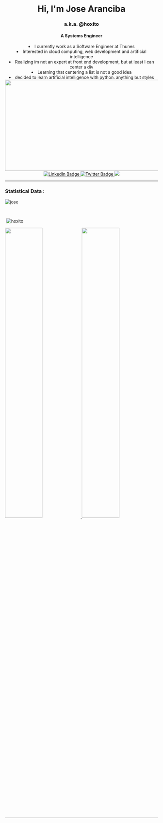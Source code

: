 
<div align="center">
<h1 align="center">Hi, I'm Jose Aranciba</h1>
<h3 align="center">a.k.a. @hoxito</h3>
<h4 align="center">A Systems Engineer</h4>
</div>
<div align="center">
<li> I currently work as a Software Engineer at Thunes 
<li>  Interested in cloud computing, web development and artificial intelligence
<li> Realizing im not an expert at front end development, but at least I can center a div
<li> Learning that centering a list is not a good idea
<li> decided to learn artificial intelligence with python. anything but styles
</div>
<why is front end so hard?>
<div>
</div>
<div align="center">
  <img src="https://i.pinimg.com/originals/e4/26/70/e426702edf874b181aced1e2fa5c6cde.gif" width="600" height="300"/>

<div id="badges">
  <a href="https://www.LinkedIn.com/in/jose-aranciba">
    <img src="https://img.shields.io/badge/LinkedIn-blue?style=for-the-badge&logo=linkedin&logoColor=white" alt="LinkedIn Badge"/>
  </a>
  <a href="https://twitter.com/codecuyo">
    <img src="https://img.shields.io/badge/Twitter-blue?style=for-the-badge&logo=twitter&logoColor=white" alt="Twitter Badge"/>
  </a>
    <a href="mailto:josearanciba09@gmail.com">
    <img src="https://img.shields.io/badge/Gmail-D14836?style=for-the-badge&logo=gmail&logoColor=white"/>
  </a>
 

</div>
</div>
<img src="https://komarev.com/ghpvc/?username=hoxito&style=flat-square&color=blue" alt=""/>

<hr/>
<h3>Statistical Data :</h3>
<p><img align="center"
    src="https://github-readme-stats.vercel.app/api/top-langs?username=hoxito&show_icons=true&locale=en&bg_color=0d1117&text_color=ffffff&layout=compact"
    alt="jose" 
    bg_color=#808080/></p>
<br>
<p>&nbsp;<img align="center" src="https://github-readme-stats.vercel.app/api?username=hoxito&show_icons=true&locale=en&bg_color=0d1117&text_color=ffffff&repo=convoychat"
    alt="hoxito" /></p>
<a href="https://github.com/hoxito">
          <img width="49.5%" src="https://github-readme-stats.vercel.app/api?username=hoxito&theme=dark&show_icons=true" />
          <img width="49.5%" src="https://github-readme-streak-stats.herokuapp.com/?user=hoxito&theme=dark" />
          </a>
<br>
<hr/>
